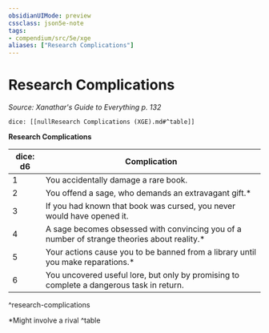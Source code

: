 ```yaml
---
obsidianUIMode: preview
cssclass: json5e-note
tags:
- compendium/src/5e/xge
aliases: ["Research Complications"]
---
```

# Research Complications
*Source: Xanathar's Guide to Everything p. 132* 

`dice: [[nullResearch Complications (XGE).md#^table]]`

**Research Complications**

| dice: d6 | Complication |
|----------|--------------|
| 1 | You accidentally damage a rare book. |
| 2 | You offend a sage, who demands an extravagant gift.* |
| 3 | If you had known that book was cursed, you never would have opened it. |
| 4 | A sage becomes obsessed with convincing you of a number of strange theories about reality.* |
| 5 | Your actions cause you to be banned from a library until you make reparations.* |
| 6 | You uncovered useful lore, but only by promising to complete a dangerous task in return. |
^research-complications

*Might involve a rival
^table
